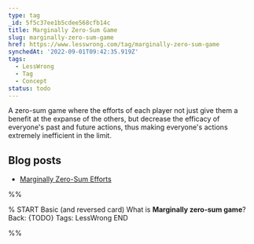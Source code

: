 ```yaml
---
type: tag
_id: 5f5c37ee1b5cdee568cfb14c
title: Marginally Zero-Sum Game
slug: marginally-zero-sum-game
href: https://www.lesswrong.com/tag/marginally-zero-sum-game
synchedAt: '2022-09-01T09:42:35.919Z'
tags:
  - LessWrong
  - Tag
  - Concept
status: todo
---
```

A zero-sum game where the efforts of each player not just give them a benefit at the expanse of the others, but decrease the efficacy of everyone's past and future actions, thus making everyone's actions extremely inefficient in the limit.

Blog posts
----------

*   [Marginally Zero-Sum Efforts](http://lesswrong.com/lw/hj/marginally_zerosum_efforts/)

%%

% START
Basic (and reversed card)
What is **Marginally zero-sum game**?
Back: {TODO}
Tags: LessWrong
END

%%
	

